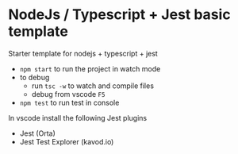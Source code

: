 # NodeJs / Typescript + Jest basic template

Starter template for nodejs + typescript + jest

- `npm start` to run the project in watch mode
- to debug
    - run `tsc -w` to watch and compile files
    - debug from vscode `F5`
- `npm test` to run test in console

In vscode install the following Jest plugins
- Jest (Orta)
- Jest Test Explorer (kavod.io)
